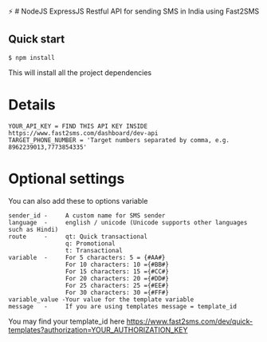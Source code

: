 
⚡ # NodeJS ExpressJS Restful API for sending SMS in India using Fast2SMS

## Quick start

```
$ npm install
```

This will install all the project dependencies


# Details

```
YOUR_API_KEY = FIND THIS API KEY INSIDE https://www.fast2sms.com/dashboard/dev-api 
TARGET_PHONE_NUMBER = 'Target numbers separated by comma, e.g. 8962239013,7773854335'

```

# Optional settings

You can also add these to options variable
```
sender_id -     A custom name for SMS sender
language  -     english / unicode (Unicode supports other languages such as Hindi) 
route     -     qt: Quick transactional
                q: Promotional  
                t: Transactional
variable  -     For 5 characters: 5 = {#AA#} 
                For 10 characters: 10 ={#BB#} 
                For 15 characters: 15 ={#CC#} 
                For 20 characters: 20 ={#DD#} 
                For 25 characters: 25 ={#EE#} 
                For 30 characters: 30 ={#FF#}
variable_value -Your value for the template variable
message   -     If you are using templates message = template_id 
```
You may find your template_id here https://www.fast2sms.com/dev/quick-templates?authorization=YOUR_AUTHORIZATION_KEY
